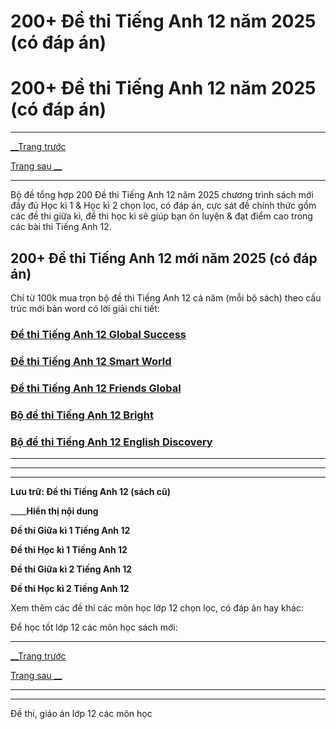 # 200+ Đề thi Tiếng Anh 12 năm 2025 (có đáp án)

# 200+ Đề thi Tiếng Anh 12 năm 2025 (có đáp án)

* * *

[__Trang trước](https://vietjack.com/de-kiem-tra-lop-12/index.jsp)

[Trang sau __](https://vietjack.com/de-kiem-tra-lop-12/de-kiem-tra-1-tiet-tieng-anh-12-hoc-ki-1.jsp)

* * *

Bộ đề tổng hợp 200 Đề thi Tiếng Anh 12 năm 2025 chương trình sách mới đầy đủ Học kì 1 & Học kì 2 chọn lọc, có đáp án, cực sát đề chính thức gồm các đề thi giữa kì, đề thi học kì sẽ giúp bạn ôn luyện & đạt điểm cao trong các bài thi Tiếng Anh 12.

## 200+ Đề thi Tiếng Anh 12 mới năm 2025 (có đáp án)

Chỉ từ 100k mua trọn bộ đề thi Tiếng Anh 12 cả năm (mỗi bộ sách) theo cấu trúc mới bản word có lời giải chi tiết:

### [**Đề thi Tiếng Anh 12 Global Success**](https://vietjack.com/de-kiem-tra-lop-12/de-thi-tieng-anh-12-global-success.jsp)

### [**Đề thi Tiếng Anh 12 Smart World**](https://vietjack.com/de-kiem-tra-lop-12/de-thi-tieng-anh-12-smart-world.jsp)

### [**Đề thi Tiếng Anh 12 Friends Global**](https://vietjack.com/de-kiem-tra-lop-12/de-thi-tieng-anh-12-friends-plus.jsp)

### [**Bộ đề thi Tiếng Anh 12 Bright**](https://vietjack.com/de-kiem-tra-lop-12/bo-de-thi-tieng-anh-12-bright.jsp)

### [**Bộ đề thi Tiếng Anh 12 English Discovery**](https://vietjack.com/de-kiem-tra-lop-12/bo-de-thi-tieng-anh-12-english-discovery.jsp)

* * *

* * *

* * *

**Lưu trữ: Đề thi Tiếng Anh 12 (sách cũ)**

____**Hiển thị nội dung**

**Đề thi Giữa kì 1 Tiếng Anh 12**

**Đề thi Học kì 1 Tiếng Anh 12**

**Đề thi Giữa kì 2 Tiếng Anh 12**

**Đề thi Học kì 2 Tiếng Anh 12**

Xem thêm các đề thi các môn học lớp 12 chọn lọc, có đáp án hay khác:

Để học tốt lớp 12 các môn học sách mới:

* * *

[__Trang trước](https://vietjack.com/de-kiem-tra-lop-12/index.jsp)

[Trang sau __](https://vietjack.com/de-kiem-tra-lop-12/de-kiem-tra-1-tiet-tieng-anh-12-hoc-ki-1.jsp)

* * *

* * *

Đề thi, giáo án lớp 12 các môn học
